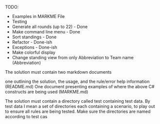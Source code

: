 TODO: 

- Examples in MARKME File 
- Testing 
- Generate all rounds (up to 22) - Done
- Make command line menu - Done
- Sort standings - Done
- Refactor - Done-ish
- Exceptions - Done-ish
- Make colorful display 
- Change standing view from only Abbreviation to Team name (Abbreviation)



The solution must contain two markdown documents

one outlining the solution, the usage, and the rule/error help information (README.md)
One document presenting examples of where the above C# constructs are being used (MARKME.md)

The solution must contain a directory called test containing test data. By test data I mean a set of directories each containing a scenario, to play out to ensure all rules are being tested. Make sure the directories are named according to test cas